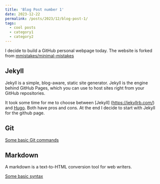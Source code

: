 ```yaml
---
title: 'Blog Post number 1'
date: 2023-12-22
permalink: /posts/2023/12/blog-post-1/
tags:
  - cool posts
  - category1
  - category2
---
```


I decide to build a GitHub personal webpage today. The website is forked from [mmistakes/minimal-mistakes](https://github.com/academicpages/academicpages.github.io)

## Jekyll

Jekyll is a simple, blog-aware, static site generator. Jekyll is the engine behind GitHub Pages, which you can use to host sites right from your GitHub repositories.

It took some time for me to choose between [Jekyll] (https://jekyllrb.com/) and [Hugo](https://gohugo.io/). Both have pros and cons. At the end I decide to start with Jekyll for the github page.


## Git

[Some basic Git commands](https://www.taniarascia.com/getting-started-with-git/)

## Markdown

A markdown is a text-to-HTML conversion tool for web writers. 

[Some basic syntax](https://www.markdownguide.org/basic-syntax/)